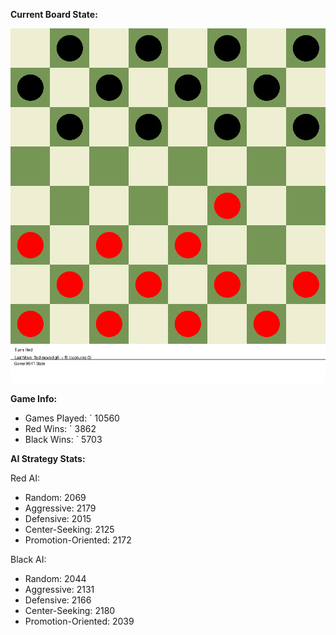 
**Current Board State:**  
<!-- START_GIF -->
![Checkers Game](./checkers_game.gif)
<!-- END_GIF -->

**Game Info:**  
- Games Played: `<!-- GAMES_PLAYED --> 10560
- Red Wins: `<!-- RED_WINS --> 3862
- Black Wins: `<!-- BLACK_WINS --> 5703

<!-- AI_STATS -->
**AI Strategy Stats:**

Red AI:
- Random: 2069
- Aggressive: 2179
- Defensive: 2015
- Center-Seeking: 2125
- Promotion-Oriented: 2172

Black AI:
- Random: 2044
- Aggressive: 2131
- Defensive: 2166
- Center-Seeking: 2180
- Promotion-Oriented: 2039
